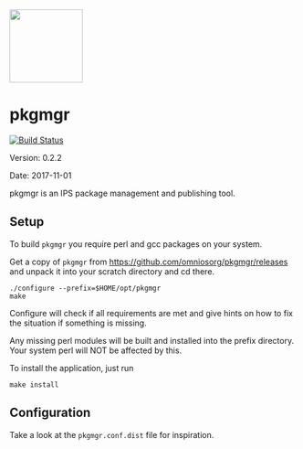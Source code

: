<img src="http://www.omniosce.org/OmniOSce_logo.svg" height="128">

pkgmgr
=========

[![Build Status](https://travis-ci.org/omniosorg/pkgmgr.svg?branch=master)](https://travis-ci.org/omniosorg/pkgmgr)

Version: 0.2.2

Date: 2017-11-01

pkgmgr is an IPS package management and publishing tool.

Setup
-----

To build `pkgmgr` you require perl and gcc packages on your
system.

Get a copy of `pkgmgr` from https://github.com/omniosorg/pkgmgr/releases
and unpack it into your scratch directory and cd there.

    ./configure --prefix=$HOME/opt/pkgmgr
    make

Configure will check if all requirements are met and give
hints on how to fix the situation if something is missing.

Any missing perl modules will be built and installed into the prefix
directory. Your system perl will NOT be affected by this.

To install the application, just run

    make install

Configuration
-------------

Take a look at the `pkgmgr.conf.dist` file for inspiration.
